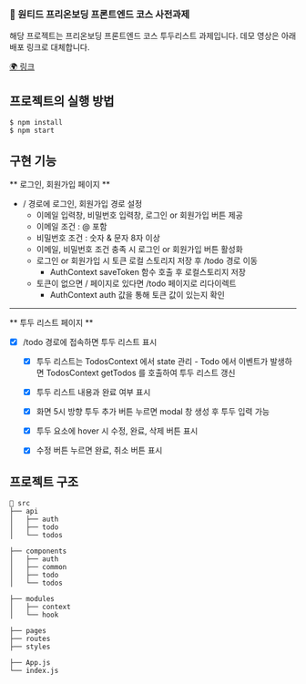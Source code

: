 ### 📙 원티드 프리온보딩 프론트엔드 코스 사전과제

해당 프로젝트는 프리온보딩 프론트엔드 코스 투두리스트 과제입니다.
데모 영상은 아래 배포 링크로 대체합니다.

[🌍 링크](https://wantedtodolist.herokuapp.com)

## 프로젝트의 실행 방법
```command
$ npm install
$ npm start
```
## 구현 기능
** 로그인, 회원가입 페이지 **
- / 경로에 로그인, 회원가입 경로 설정
  - 이메일 입력창, 비밀번호 입력창, 로그인 or 회원가입 버튼 제공
  - 이메일 조건 : @ 포함
  - 비밀번호 조건 : 숫자 & 문자 8자 이상
  - 이메일, 비밀번호 조건 충족 시 로그인 or 회원가입 버튼 활성화
  - 로그인 or 회원가입 시 토큰 로컬 스토리지 저장 후 /todo 경로 이동
    - AuthContext saveToken 함수 호출 후 로컬스토리지 저장
  - 토큰이 없으면 / 페이지로 있다면 /todo 페이지로 리다이렉트
    - AuthContext auth 값을 통해 토큰 값이 있는지 확인
---
** 투두 리스트 페이지 **
- [x] /todo 경로에 접속하면 투두 리스트 표시
  - [x] 투두 리스트는 TodosContext 에서 state 관리
        - Todo 에서 이벤트가 발생하면 TodosContext getTodos 를 호출하여 투두 리스트 갱신 
  - [x] 투두 리스트 내용과 완료 여부 표시
  - [x] 화면 5시 방향 투두 추가 버튼 누르면 modal 창 생성 후 투두 입력 가능
  - [x] 투두 요소에 hover 시 수정, 완료, 삭제 버튼 표시
  - [x] 수정 버튼 누르면 완료, 취소 버튼 표시
        
        
## 프로젝트 구조
```
📁 src
├── api
│   ├── auth
│   ├── todo
│   └── todos

├── components
│   ├── auth
│   ├── common
│   ├── todo
│   └── todos

├── modules
│   ├── context
│   └── hook

├── pages
├── routes
├── styles

├── App.js
└── index.js
```
